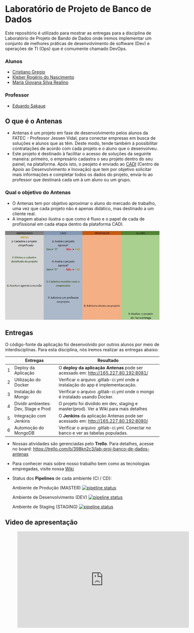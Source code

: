 # Laboratório de Projeto de Banco de Dados

Este repositório é utilizado para mostrar as entregas para a disciplina de Laboratório de Projeto de Bando de Dados onde iremos implementar um conjunto de melhores práticas de desenvolvimento de software (Dev) e operações de TI (Ops) que é comumente chamado DevOps.  

### Alunos
- [Cristiano Gregio](https://gitlab.com/cristiano.gregio)
- [Kleber Rogério do Nascimento](https://github.com/kleberrogerio)
- [Maria Giovana Silva Realino](https://gitlab.com/mariagiovana)

### Professor
- [Eduardo Sakaue](https://github.com/esakaue)


## O que é o Antenas
- Antenas é um projeto em fase de desenvolvimento pelos alunos da FATEC - Professor Jessen Vidal, para conectar empresas em busca de soluções e alunos que as têm. Deste modo, tende também à possibilitar contratações de acordo com cada projeto e o aluno que o desenvolveu.
- Este projeto é destinado à facilitar o acesso de soluções da seguinte maneira: primeiro, o empresário cadastra o seu projeto dentro do seu painel, na plataforma. Após isto, o peojeto é enviado ao [CADI](https://fatecsjc-prd.azurewebsites.net/cadi.php) (Centro de Apoio ao Desenvolvimento e Inovação) que tem por objetivo solicitar mais informações e completar todos os dados do projeto, envia-lo ao professor que destinará cada um à um aluno ou um grupo. 


### Qual o objetivo do Antenas
- O Antenas tem por objetivo aproximar o aluno do mercado de trabalho, uma vez que cada projeto não é apenas didático, mas destinado a um cliente real.
- A imagem abaixo ilustra o que como é fluxo e o papel de cada de profissional em cada etapa dentro da plataforma CADI.

<img align="middle" src="/imagens/ETAPAS_ANTENAS.png">

## Entregas

O código-fonte da aplicação foi desenvolvido por outros alunos por meio de interdisciplinas. Para esta disciplina, nós iremos realizar as entregas abaixo: 

|   | Entregas                             |                                  Resultado                                         |
|---|--------------------------------------|------------------------------------------------------------------------------------|
| 1 | Deploy da Aplicação                  |O **deploy da aplicação Antenas** pode ser acessado em: http://165.227.80.192:8081/ |
| 2 | Utilização do Docker                 |Verificar o arquivo .gitlab-ci.yml onde a instalação do app é implementacação.      |
| 3 | Instalação do Mongo                  |Verificar o arquivo .gitlab-ci.yml onde o mongo é instalado usando Docker.          |
| 4 | Dividir ambientes: Dev, Stage e Prod |O projeto foi dividido em dev, staging e master(prod). Ver a Wiki para mais detalhes|
| 5 | Integração com Jenkins               |O **Jenkins** da aplicação Antenas pode ser acessado em: http://165.227.80.192:8080/|
| 6 | Automoção do MongoDB                 |Verificar o arquivo .gitlab-ci.yml. Conectar no banco e ver as tabelas populadas.   |


- Nossas atividades são gerenciadas pelo **Trello**. Para detalhes, acesse no board: https://trello.com/b/398kn2c3/lab-proj-banco-de-dados-antenas

- Para conhecer mais sobre nosso trabalho bem como as tecnologias empregadas, visite nossa [Wiki](https://gitlab.com/cristiano.gregio/antenas-integracao-master/-/wikis/Antenas)

- Status dos **Pipelines** de cada ambiente (CI / CD):

    Ambiente de Produção (MASTER) [![pipeline status](https://gitlab.com/cristiano.gregio/antenas-integracao-master/badges/master/pipeline.svg)](https://gitlab.com/cristiano.gregio/antenas-integracao-master/-/commits/master)

    Ambiente de Desenvolvimento (DEV) [![pipeline status](https://gitlab.com/cristiano.gregio/antenas-integracao-master/badges/dev/pipeline.svg)](https://gitlab.com/cristiano.gregio/antenas-integracao-master/-/commits/dev)

    Ambiente de Staging (STAGING) [![pipeline status](https://gitlab.com/cristiano.gregio/antenas-integracao-master/badges/staging/pipeline.svg)](https://gitlab.com/cristiano.gregio/antenas-integracao-master/-/commits/staging)
    
## Video de apresentação

<figure class="video_container">
  <iframe width="560" height="315" src="https://www.youtube.com/embed/RzECzv5cJ0U" frameborder="0" allow="accelerometer; autoplay; encrypted-media; gyroscope; picture-in-picture" allowfullscreen></iframe>
</figure>